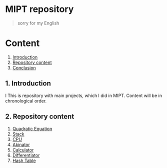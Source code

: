 # MIPT repository
> sorry for my English

# Content
1. [Introduction](#intro)
2. [Repository content](#rep_cont)
3. [Conclusion](#conc)

<a name="intro"></a>
## 1. Introduction

I This is repository with main projects, which I did in MIPT. Сontent will be in chronological order.

<a name="rep_cont"></a>
## 2. Repository content

1) [Quadratic Equation](https://github.com/d0p1er/phystech/tree/master/C/Quadratic_Equation)
2) [Stack](https://github.com/d0p1er/phystech/tree/master/C/Stack)
3) [CPU](https://github.com/d0p1er/phystech/tree/master/C/Proc)
4) [Akinator](https://github.com/d0p1er/phystech/tree/master/C/Akinator)
5) [Calculator](https://github.com/d0p1er/phystech/tree/master/C/Calculator)
6) [Differentiator](https://github.com/d0p1er/phystech/tree/master/C/Differentiator)
7) [Hash Table](https://github.com/d0p1er/phystech/tree/master/C/Hash)